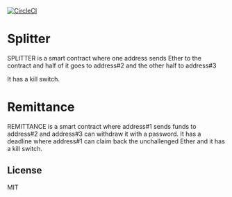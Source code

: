 [![CircleCI](https://circleci.com/gh/fosgate29/SplitterRemitance/tree/master.svg?style=svg)](https://circleci.com/gh/fosgate29/SplitterRemitance/tree/master)

# Splitter
SPLITTER is a smart contract where one address sends Ether to the contract and half of it goes to address#2 and the other half to address#3

It has a kill switch.

# Remittance
REMITTANCE is a smart contract where address#1 sends funds to address#2 and address#3 can withdraw it with a password. It has a deadline where address#1 can claim back the unchallenged Ether and it has a kill switch.

## License

MIT
